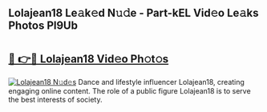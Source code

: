 ## Lolajean18 Le𝚊k𝚎d N𝚞𝚍e - Part-kEL Vid𝚎o Le𝚊ks Photos Pl9Ub

# <h2><a href="http://fbeqm00.evod.top/?m=Lolajean18">🔗 👉🔴 Lolajean18 Vid𝚎o Ph𝚘t𝚘s</a></h2>

[![Lolajean18 N𝚞d𝚎s](https://i.imgur.com/8V9OHl7.gif)](http://fbeqm00.evod.top/?m=Lolajean18)
Dance and lifestyle influencer Lolajean18, creating engaging online content. The role of a public figure Lolajean18 is to serve the best interests of society. 
